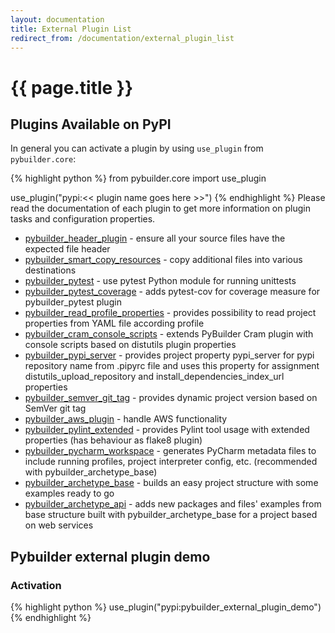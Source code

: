 ```yaml
---
layout: documentation
title: External Plugin List
redirect_from: /documentation/external_plugin_list
---
```


# {{ page.title }}

## Plugins Available on PyPI

In general you can activate a plugin by using `use_plugin` from `pybuilder.core`:

{% highlight python %}
from pybuilder.core import use_plugin

use_plugin("pypi:<< plugin name goes here >>")
{% endhighlight %}
Please read the documentation of each plugin to get more information on plugin tasks and configuration properties.

* [pybuilder_header_plugin](https://github.com/cowst/pybuilder_header_plugin) - ensure all your source files have the expected file header
* [pybuilder_smart_copy_resources](https://github.com/margru/pybuilder-smart-copy-resources) - copy additional files into various destinations
* [pybuilder_pytest](https://github.com/AlexeySanko/pybuilder_pytest) - use pytest Python module for running unittests
* [pybuilder_pytest_coverage](https://github.com/AlexeySanko/pybuilder_pytest_coverage) - adds pytest-cov for coverage measure for pybuilder_pytest plugin
* [pybuilder_read_profile_properties](https://github.com/AlexeySanko/pybuilder_read_profile_properties) - provides possibility to read project properties from YAML file according profile
* [pybuilder_cram_console_scripts](https://github.com/AlexeySanko/pybuilder_cram_console_scripts) - extends PyBuilder Cram plugin with console scripts based on distutils plugin properties
* [pybuilder_pypi_server](https://github.com/AlexeySanko/pybuilder_pypi_server) - provides project property pypi_server for pypi repository name from .pipyrc file and uses this property for assignment distutils_upload_repository and install_dependencies_index_url properties
* [pybuilder_semver_git_tag](https://github.com/AlexeySanko/pybuilder_semver_git_tag) - provides dynamic project version based on SemVer git tag
* [pybuilder_aws_plugin](https://github.com/immobilienscout24/pybuilder_aws_plugin) - handle AWS functionality
* [pybuilder_pylint_extended](https://github.com/AlexeySanko/pybuilder_pylint_extended) - provides Pylint tool usage with extended properties (has behaviour as flake8 plugin)
* [pybuilder_pycharm_workspace](https://github.com/yeuk0/pybuilder-pycharm-workspace) - generates PyCharm metadata files to include running profiles, project interpreter config, etc. (recommended with pybuilder_archetype_base)
* [pybuilder_archetype_base](https://github.com/yeuk0/pybuilder-archetype-base) - builds an easy project structure with some examples ready to go
* [pybuilder_archetype_api](https://github.com/yeuk0/pybuilder-archetype-api) - adds new packages and files' examples from base structure built with pybuilder_archetype_base for a project based on web services


## Pybuilder external plugin demo

### Activation
{% highlight python %}
use_plugin("pypi:pybuilder_external_plugin_demo")
{% endhighlight %}
